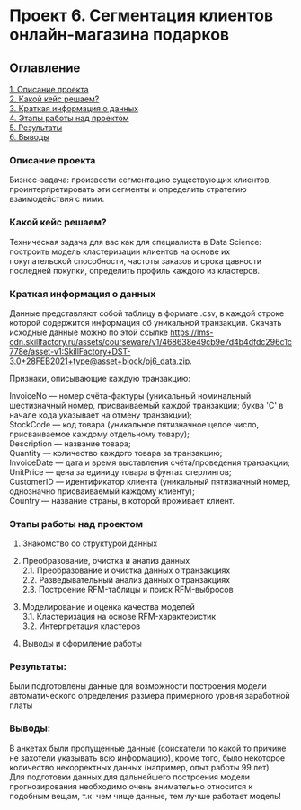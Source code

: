 # Проект 6. Сегментация клиентов онлайн-магазина подарков

## Оглавление  
[1. Описание проекта](https://github.com/manyak76/project6/blob/main/README.md#Описание-проекта)       
[2. Какой кейс решаем?](https://github.com/manyak76/project6/blob/main/README.md#Какой-кейс-решаем)  
[3. Краткая информация о данных](https://github.com/manyak76/project6/blob/main/README.md#Краткая-информация-о-данных)  
[4. Этапы работы над проектом](https://github.com/manyak76/project6/blob/main/README.md#Этапы-работы-над-проектом)  
[5. Результаты](https://github.com/manyak76/project6/blob/main/README.md#Результаты)    
[6. Выводы](https://github.com/manyak76/project6/blob/main/README.md#Выводы) 

### Описание проекта    
Бизнес-задача: произвести сегментацию существующих клиентов, проинтерпретировать эти сегменты и определить стратегию взаимодействия с ними.


### Какой кейс решаем?    
Техническая задача для вас как для специалиста в Data Science: построить модель кластеризации клиентов на основе их покупательской способности, частоты заказов и срока давности последней покупки, определить профиль каждого из кластеров.

 


### Краткая информация о данных
Данные представляют собой таблицу в формате .csv, в каждой строке которой содержится информация об уникальной транзакции. Скачать исходные данные можно по этой ссылке 
https://lms-cdn.skillfactory.ru/assets/courseware/v1/468638e49cb9e7d4b4dfdc296c1c778e/asset-v1:SkillFactory+DST-3.0+28FEB2021+type@asset+block/pj6_data.zip.

Признаки, описывающие каждую транзакцию:

InvoiceNo — номер счёта-фактуры (уникальный номинальный шестизначный номер, присваиваемый каждой транзакции; буква 'C' в начале кода указывает на отмену транзакции);   
StockCode — код товара (уникальное пятизначное целое число, присваиваемое каждому отдельному товару);    
Description — название товара;    
Quantity — количество каждого товара за транзакцию;    
InvoiceDate — дата и время выставления счёта/проведения транзакции;   
UnitPrice — цена за единицу товара в фунтах стерлингов;   
CustomerID — идентификатор клиента (уникальный пятизначный номер, однозначно присваиваемый каждому клиенту);   
Country — название страны, в которой проживает клиент. 
  

### Этапы работы над проектом  

1. Знакомство со структурой данных

2. Преобразование, очистка и анализ данных   
    2.1. Преобразование и очистка данных о транзакциях    
    2.2. Разведывательный анализ данных о транзакциях   
    2.3. Построение RFM-таблицы и поиск RFM-выбросов

3. Моделирование и оценка качества моделей   
    3.1. Кластеризация на основе RFM-характеристик    
    3.2. Интерпретация кластеров

4. Выводы и оформление работы  


### Результаты:  
Были подготовлены данные для возможности построения модели автоматического определения размера примерного уровня заработной платы  


### Выводы:  
В анкетах были пропущенные данные (соискатели по какой то причине не захотели указывать всю информацию), кроме того, было некоторое количество некорректных данных (например, опыт работы 99 лет).   
Для подготовки данных для дальнейшего построения модели прогнозирования необходимо очень внимательно относится к подобным вещам, т.к. чем чище данные, тем лучше работает модель!

